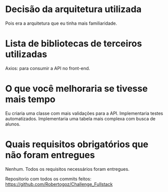 # Decisão da arquitetura utilizada
Pois era a arquitetura que eu tinha mais familiaridade.

# Lista de bibliotecas de terceiros utilizadas
Axios: para consumir a API no front-end.

# O que você melhoraria se tivesse mais tempo
Eu criaria uma classe com mais validações para a API.
Implementaria testes automatizados.
Implementaria uma tabela mais complexa com busca de alunos.

# Quais requisitos obrigatórios que não foram entregues
Nenhum. Todos os requisitos necessários foram entregues.

Repositorio com todos os commits feitos: https://github.com/Robertogoz/Challenge_Fullstack